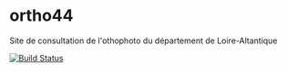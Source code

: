 ortho44
=======

Site de consultation de l'othophoto du département de Loire-Altantique

[![Build Status](https://travis-ci.org/makinacorpus/ortho44.png)](https://travis-ci.org/makinacorpus/ortho44)
